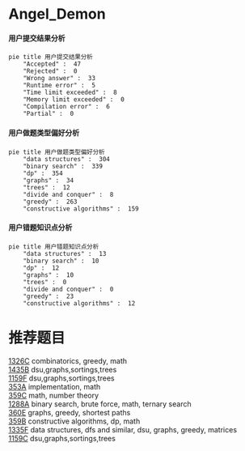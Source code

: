# Angel_Demon

<!-- tabs:start -->



#### **用户提交结果分析**

```mermaid
pie title 用户提交结果分析
    "Accepted" :  47
    "Rejected" :  0
    "Wrong answer" :  33
    "Runtime error" :  5
    "Time limit exceeded" :  8
    "Memory limit exceeded" :  0
    "Compilation error" :  6
    "Partial" :  0
```

#### **用户做题类型偏好分析**

```mermaid
pie title 用户做题类型偏好分析
    "data structures" :  304
    "binary search" :  339
    "dp" :  354
    "graphs" :  34
    "trees" :  12
    "divide and conquer" :  8
    "greedy" :  263
    "constructive algorithms" :  159
```
#### **用户错题知识点分析**

```mermaid
pie title 用户错题知识点分析
    "data structures" :  13
    "binary search" :  10
    "dp" :  12
    "graphs" :  10
    "trees" :  0
    "divide and conquer" :  0
    "greedy" :  23
    "constructive algorithms" :  12
```



<!-- tabs:end -->
# 推荐题目
[1326C](https://codeforces.com/contest/1326/problem/C)		combinatorics,
                        greedy,
                        math		  
[1435B](https://codeforces.com/contest/1435/problem/B)		dsu,graphs,sortings,trees		  
[1159F](https://codeforces.com/contest/1159/problem/F)		dsu,graphs,sortings,trees		  
[353A](https://codeforces.com/contest/353/problem/A)		implementation,
                        math		  
[359C](https://codeforces.com/contest/359/problem/C)		math,
                        number theory		  
[1288A](https://codeforces.com/contest/1288/problem/A)		binary search,
                        brute force,
                        math,
                        ternary search		  
[360E](https://codeforces.com/contest/360/problem/E)		graphs,
                        greedy,
                        shortest paths		  
[359B](https://codeforces.com/contest/359/problem/B)		constructive algorithms,
                        dp,
                        math		  
[1335F](https://codeforces.com/contest/1335/problem/F)		data structures,
                        dfs and similar,
                        dsu,
                        graphs,
                        greedy,
                        matrices		  
[1159C](https://codeforces.com/contest/1159/problem/C)		dsu,graphs,sortings,trees		  
